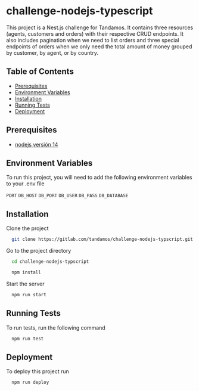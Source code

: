 
# challenge-nodejs-typescript

This project is a Nest.js challenge for Tandamos. It contains three resources (agents, customers and orders) with their respective CRUD endpoints. It also includes pagination when we need to list orders and three special endpoints of orders when we only need the total amount of money grouped by customer, by agent, or by country.


## Table of Contents

* [Prerequisites](#prerequisites)
* [Environment Variables](#environment-variables)
* [Installation](#installation)
* [Running Tests](#running-tests)
* [Deployment](#deployment)


## Prerequisites

* [nodejs versión 14](https://nodejs.org/en/)


## Environment Variables

To run this project, you will need to add the following environment variables to your .env file

`PORT`
`DB_HOST`
`DB_PORT`
`DB_USER`
`DB_PASS`
`DB_DATABASE`


## Installation

Clone the project

```bash
  git clone https://gitlab.com/tandamos/challenge-nodejs-typscript.git
```

Go to the project directory

```bash
  cd challenge-nodejs-typscript
```

```bash
  npm install
```

Start the server

```bash
  npm run start
```

## Running Tests

To run tests, run the following command

```bash
  npm run test
```


## Deployment

To deploy this project run

```bash
  npm run deploy
```

